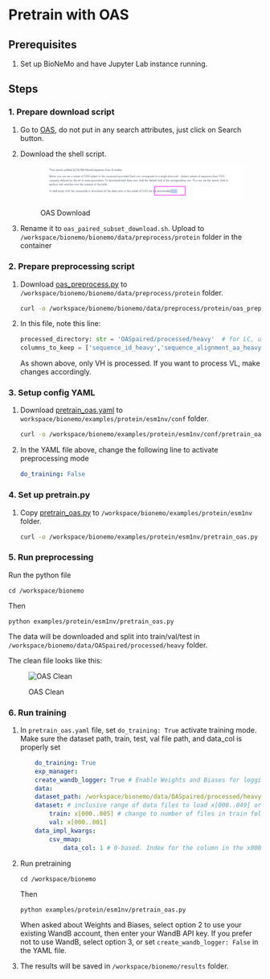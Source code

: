 # Pretrain with OAS

## Prerequisites

1. Set up BioNeMo and have Jupyter Lab instance running.

## Steps

### 1. Prepare download script

1. Go to [OAS](https://opig.stats.ox.ac.uk/webapps/oas/oas\_paired/), do not put in any search attributes, just click on Search button.
2.  Download the shell script.

    <figure><img src="../../.gitbook/assets/images/oas_download.jpg" alt=""><figcaption><p>OAS Download</p></figcaption></figure>
3. Rename it to `oas_paired_subset_download.sh`. Upload to `/workspace/bionemo/bionemo/data/preprocess/protein` folder in the container

### 2. Prepare preprocessing script

1.  Download [oas\_preprocess.py](https://github.com/xinyu-dev/bionemo-demo/blob/main/scripts/pretrain\_esm1nv\_oas/oas\_preprocess.py) to `/workspace/bionemo/bionemo/data/preprocess/protein` folder.

    ```bash
    curl -o /workspace/bionemo/bionemo/data/preprocess/protein/oas_preprocess.py https://raw.githubusercontent.com/xinyu-dev/bionemo-demo/main/scripts/pretrain_esm1nv_oas/oas_preprocess.py
    ```
2.  In this file, note this line:

    ```python
    processed_directory: str = 'OASpaired/processed/heavy'  # for LC, use OASpaired/processed/light
    columns_to_keep = ['sequence_id_heavy','sequence_alignment_aa_heavy']  # for LC, use sequence_id_light, sequence_alignment_aa_light
    ```

    As shown above, only VH is processed. If you want to process VL, make changes accordingly.

### 3. Setup config YAML

1.  Download [pretrain\_oas.yaml](https://github.com/xinyu-dev/bionemo-demo/blob/main/scripts/pretrain\_esm1nv\_oas/pretrain\_oas.yaml) to `workspace/bionemo/examples/protein/esm1nv/conf` folder.

    ```bash
    curl -o /workspace/bionemo/examples/protein/esm1nv/conf/pretrain_oas.yaml https://raw.githubusercontent.com/xinyu-dev/bionemo-demo/main/scripts/pretrain_esm1nv_oas/pretrain_oas.yaml
    ```
2.  In the YAML file above, change the following line to activate preprocessing mode

    ```yaml
    do_training: False
    ```

### 4. Set up pretrain.py

1.  Copy [pretrain\_oas.py](https://github.com/xinyu-dev/bionemo-demo/blob/main/scripts/pretrain\_esm1nv\_oas/pretrain\_oas.py) to `/workspace/bionemo/examples/protein/esm1nv` folder.

    ```bash
    curl -o /workspace/bionemo/examples/protein/esm1nv/pretrain_oas.py https://raw.githubusercontent.com/xinyu-dev/bionemo-demo/main/scripts/pretrain_esm1nv_oas/pretrain_oas.py
    ```

### 5. Run preprocessing

Run the python file

```shell
cd /workspace/bionemo
```

Then

```shell
python examples/protein/esm1nv/pretrain_oas.py
```

The data will be downloaded and split into train/val/test in `/workspace/bionemo/data/OASpaired/processed/heavy` folder.

The clean file looks like this:

<figure><img src="../../models/.gitbook/assets/images/oas_vh_clean.png" alt="OAS Clean"><figcaption><p>OAS Clean</p></figcaption></figure>

### 6. Run training

1.  In `pretrain_oas.yaml` file, set `do_training: True` activate training mode. Make sure the dataset path, train, test, val file path, and data\_col is properly set

    ```yaml
    	do_training: True
    	exp_manager:
    	create_wandb_logger: True # Enable Weights and Biases for logging
    	data:  
    	dataset_path: /workspace/bionemo/data/OASpaired/processed/heavy # parent directory for data, contains train / val / test folders. Needs to be writeable for index creation.  
    	dataset: # inclusive range of data files to load x[000..049] or can a single file, e.g. x000  
    		train: x[000..005] # change to number of files in train folder. Using 005 for demo purpose only
    		val: x[000..001]
    	data_impl_kwargs:
    		csv_mmap:
    			data_col: 1 # 0-based. Index for the column in the x000.csv file that has the protein sequence
    ```
2.  Run pretraining

    ```shell
    cd /workspace/bionemo
    ```

    Then

    ```shell
    python examples/protein/esm1nv/pretrain_oas.py
    ```

    When asked about Weights and Biases, select option 2 to use your existing WandB account, then enter your WandB API key. If you prefer not to use WandB, select option 3, or set `create_wandb_logger: False` in the YAML file.
3. The results will be saved in `/workspace/bionemo/results` folder.
